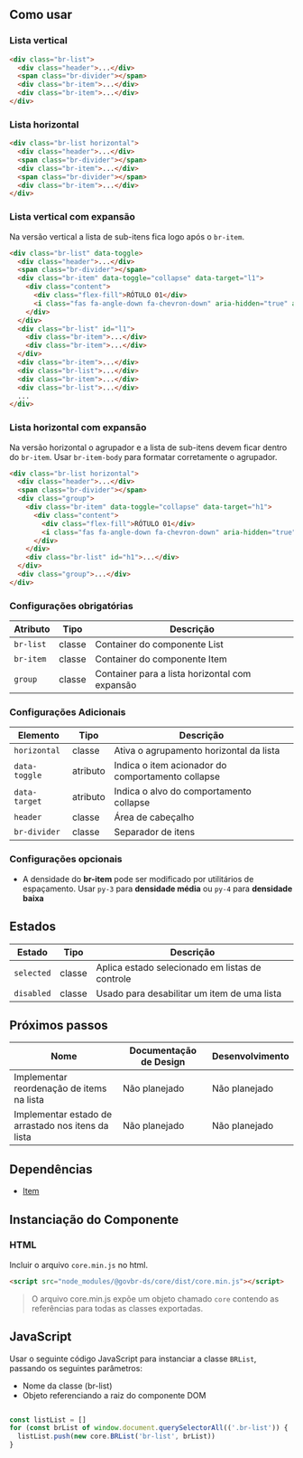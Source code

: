 ## Como usar

### Lista vertical

```html
<div class="br-list">
  <div class="header">...</div>
  <span class="br-divider"></span>
  <div class="br-item">...</div>
  <div class="br-item">...</div>
</div>
```

### Lista horizontal

```html
<div class="br-list horizontal">
  <div class="header">...</div>
  <span class="br-divider"></span>
  <div class="br-item">...</div>
  <span class="br-divider"></span>
  <div class="br-item">...</div>
</div>
```

### Lista vertical com expansão

Na versão vertical a lista de sub-itens fica logo após o `br-item`.

```html
<div class="br-list" data-toggle>
  <div class="header">...</div>
  <span class="br-divider"></span>
  <div class="br-item" data-toggle="collapse" data-target="l1">
    <div class="content">
      <div class="flex-fill">RÓTULO 01</div>
      <i class="fas fa-angle-down fa-chevron-down" aria-hidden="true" aria-label="Expandir/Retrair Rótulo 01"></i>
    </div>
  </div>
  <div class="br-list" id="l1">
    <div class="br-item">...</div>
    <div class="br-item">...</div>
  </div>
  <div class="br-item">...</div>
  <div class="br-list">...</div>
  <div class="br-item">...</div>
  <div class="br-list">...</div>
  ...
</div>
```

### Lista horizontal com expansão

Na versão horizontal o agrupador e a lista de sub-itens devem ficar dentro do `br-item`. Usar `br-item-body` para formatar corretamente o agrupador.

```html
<div class="br-list horizontal">
  <div class="header">...</div>
  <span class="br-divider"></span>
  <div class="group">
    <div class="br-item" data-toggle="collapse" data-target="h1">
      <div class="content">
        <div class="flex-fill">RÓTULO 01</div>
        <i class="fas fa-angle-down fa-chevron-down" aria-hidden="true" aria-label="Expandir/Retrair Rótulo 01"></i>
      </div>
    </div>
    <div class="br-list" id="h1">...</div>
  </div>
  <div class="group">...</div>
</div>
```

### Configurações obrigatórias

| Atributo  | Tipo   | Descrição                                      |
| --------- | ------ | ---------------------------------------------- |
| `br-list` | classe | Container do componente List                   |
| `br-item` | classe | Container do componente Item                   |
| `group`   | classe | Container para a lista horizontal com expansão |

### Configurações Adicionais

| Elemento      | Tipo     | Descrição                                         |
| ------------- | -------- | ------------------------------------------------- |
| `horizontal`  | classe   | Ativa o agrupamento horizontal da lista           |
| `data-toggle` | atributo | Indica o item acionador do comportamento collapse |
| `data-target` | atributo | Indica o alvo do comportamento collapse           |
| `header`      | classe   | Área de cabeçalho                                 |
| `br-divider`  | classe   | Separador de itens                                |

### Configurações opcionais

- A densidade do **br-item** pode ser modificado por utilitários de espaçamento. Usar `py-3` para **densidade média** ou `py-4` para **densidade baixa**

## Estados

| Estado     | Tipo   | Descrição                                       |
| ---------- | ------ | ----------------------------------------------- |
| `selected` | classe | Aplica estado selecionado em listas de controle |
| `disabled` | classe | Usado para desabilitar um item de uma lista     |

## Próximos passos

| Nome                                               | Documentação de Design | Desenvolvimento |
| -------------------------------------------------- | ---------------------- | --------------- |
| Implementar reordenação de items na lista          | Não planejado          | Não planejado   |
| Implementar estado de arrastado nos itens da lista | Não planejado          | Não planejado   |

## Dependências

- [Item](/ds/components/item)

## Instanciação do Componente

### HTML

Incluir o arquivo `core.min.js` no html.

```html
<script src="node_modules/@govbr-ds/core/dist/core.min.js"></script>
```

> O arquivo core.min.js expõe um objeto chamado `core` contendo as referências para todas as classes exportadas.

## JavaScript

Usar o seguinte código JavaScript para instanciar a classe `BRList`, passando os seguintes parâmetros:

- Nome da classe (br-list)
- Objeto referenciando a raiz do componente DOM

```javascript

const listList = []
for (const brList of window.document.querySelectorAll(('.br-list')) {
  listList.push(new core.BRList('br-list', brList))
}

```
